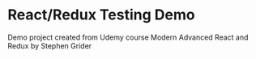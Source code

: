 # React/Redux Testing Demo

Demo project created from Udemy course Modern Advanced React and Redux by Stephen Grider

